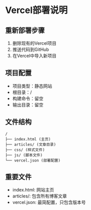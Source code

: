 # Vercel部署说明

## 重新部署步骤

1. 删除现有的Vercel项目
2. 推送代码到GitHub
3. 在Vercel中导入新项目

## 项目配置
- 项目类型：静态网站
- 根目录：/
- 构建命令：留空
- 输出目录：留空

## 文件结构
```
/
├── index.html (主页)
├── articles/ (文章目录)
├── css/ (样式文件)
├── js/ (脚本文件)
└── vercel.json (部署配置)
```

## 重要文件
- index.html: 网站主页
- articles/: 包含所有博客文章
- vercel.json: 最简配置，只包含版本号